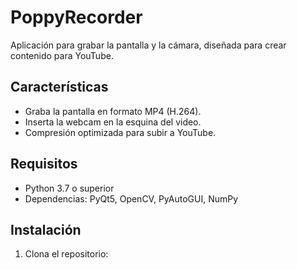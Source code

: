 # PoppyRecorder

Aplicación para grabar la pantalla y la cámara, diseñada para crear contenido para YouTube.

## Características
- Graba la pantalla en formato MP4 (H.264).
- Inserta la webcam en la esquina del video.
- Compresión optimizada para subir a YouTube.

## Requisitos
- Python 3.7 o superior
- Dependencias: PyQt5, OpenCV, PyAutoGUI, NumPy

## Instalación
1. Clona el repositorio:
